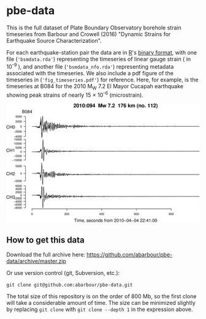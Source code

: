 # pbe-data

This is the full dataset of Plate Boundary Observatory borehole strain timeseries from Barbour and Crowell (2016) "Dynamic Strains for Earthquake Source Characterization".

For each earthquake-station pair the data are in [R](https://www.r-project.org/)'s
[binary format](https://stat.ethz.ch/R-manual/R-devel/library/base/html/save.html), with one
file (`'bsmdata.rda'`) representing the timeseries of linear gauge strain ( in 10<sup>-9 </sup>), and another 
file (`'bsmdata_nfo.rda'`) representing metadata associated with the timeseries. We also include a
pdf figure of the timeseries in (`'fig_timeseries.pdf'`) for reference. Here, for example, is the timeseries at B084 for the
2010 M<sub>W</sub> 7.2 El Mayor Cucapah earthquake
showing peak strains of nearly 15 &#215; 10<sup>-6</sup> (microstrain).

![B084-El Mayor](example.png)

## How to get this data

Download the full archive here: https://github.com/abarbour/pbe-data/archive/master.zip

Or use version control (git, Subversion, etc.):

	git clone git@github.com:abarbour/pbe-data.git

The total size of this repository is on the order of 800 Mb, so the first clone will take a considerable amount of time. The size can be minimized slightly 
by replacing `git clone` with `git clone --depth 1` in the expression above.
